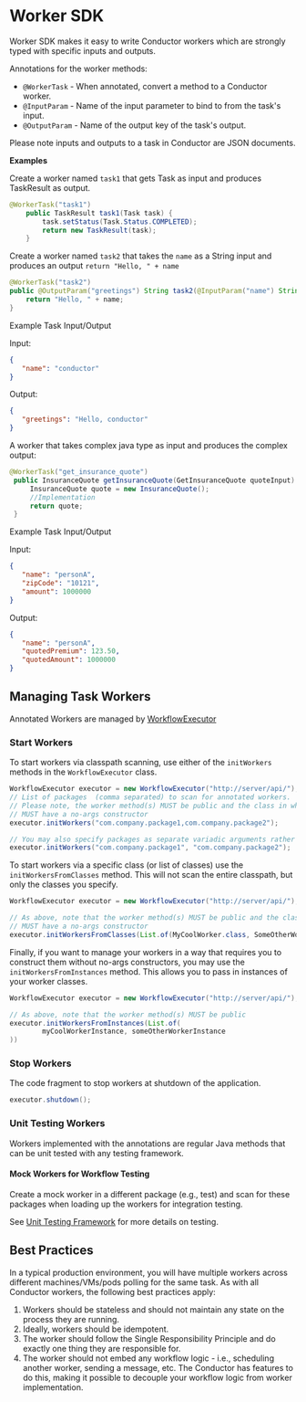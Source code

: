 # Worker SDK
Worker SDK makes it easy to write Conductor workers which are strongly typed with specific inputs and outputs.

Annotations for the worker methods:

* `@WorkerTask` - When annotated, convert a method to a Conductor worker.
* `@InputParam` - Name of the input parameter to bind to from the task's input.
* `@OutputParam` - Name of the output key of the task's output.

Please note inputs and outputs to a task in Conductor are JSON documents.


**Examples**

Create a worker named `task1` that gets Task as input and produces TaskResult as output.
```java
@WorkerTask("task1")
    public TaskResult task1(Task task) {
        task.setStatus(Task.Status.COMPLETED);
        return new TaskResult(task);
    }
```

Create a worker named `task2` that takes the `name` as a String input and produces an output `return "Hello, " + name`

```java
@WorkerTask("task2")
public @OutputParam("greetings") String task2(@InputParam("name") String name) {
    return "Hello, " + name;
}
```
Example Task Input/Output

Input:
```json
{
   "name": "conductor"
}
```

Output:
```json
{
   "greetings": "Hello, conductor"
}
```
A worker that takes complex java type as input and produces the complex output:
```java
@WorkerTask("get_insurance_quote")
 public InsuranceQuote getInsuranceQuote(GetInsuranceQuote quoteInput) {
     InsuranceQuote quote = new InsuranceQuote();
     //Implementation
     return quote;
 }
```

Example Task Input/Output

Input:
```json
{
   "name": "personA",
   "zipCode": "10121",
   "amount": 1000000
}
```

Output:
```json
{
   "name": "personA",
   "quotedPremium": 123.50,
   "quotedAmount": 1000000
}
```

## Managing Task Workers
Annotated Workers are managed by [WorkflowExecutor](https://github.com/conductor-oss/java-sdk/blob/main/java-sdk/src/main/java/com/netflix/conductor/sdk/workflow/executor/WorkflowExecutor.java)

### Start Workers
To start workers via classpath scanning, use either of the `initWorkers` methods in the `WorkflowExecutor` class.
```java
WorkflowExecutor executor = new WorkflowExecutor("http://server/api/");
// List of packages  (comma separated) to scan for annotated workers.  
// Please note, the worker method(s) MUST be public and the class in which they are defined
// MUST have a no-args constructor        
executor.initWorkers("com.company.package1,com.company.package2");

// You may also specify packages as separate variadic arguments rather than comma-separated
executor.initWorkers("com.company.package1", "com.company.package2");
```

To start workers via a specific class (or list of classes) use the `initWorkersFromClasses` method. This will not scan
the entire classpath, but only the classes you specify.
```java
WorkflowExecutor executor = new WorkflowExecutor("http://server/api/");

// As above, note that the worker method(s) MUST be public and the class in which they are defined
// MUST have a no-args constructor
executor.initWorkersFromClasses(List.of(MyCoolWorker.class, SomeOtherWorker.class));
```

Finally, if you want to manage your workers in a way that requires you to construct them without no-args constructors,
you may use the `initWorkersFromInstances` method. This allows you to pass in instances of your worker classes.
```java
WorkflowExecutor executor = new WorkflowExecutor("http://server/api/");

// As above, note that the worker method(s) MUST be public
executor.initWorkersFromInstances(List.of(
        myCoolWorkerInstance, someOtherWorkerInstance
))
```


### Stop Workers
The code fragment to stop workers at shutdown of the application.
```java
executor.shutdown();
```

### Unit Testing Workers
Workers implemented with the annotations are regular Java methods that can be unit tested with any testing framework.

#### Mock Workers for Workflow Testing​
Create a mock worker in a different package (e.g., test) and scan for these packages when loading up the workers for integration testing.

See [Unit Testing Framework](testing_framework.md) for more details on testing.

## Best Practices
In a typical production environment, you will have multiple workers across different machines/VMs/pods polling for the same task.
As with all Conductor workers, the following best practices apply:

1. Workers should be stateless and should not maintain any state on the process they are running.
2. Ideally, workers should be idempotent.
3. The worker should follow the Single Responsibility Principle and do exactly one thing they are responsible for.
4. The worker should not embed any workflow logic - i.e., scheduling another worker, sending a message, etc. The Conductor has features to do this, making it possible to decouple your workflow logic from worker implementation.







